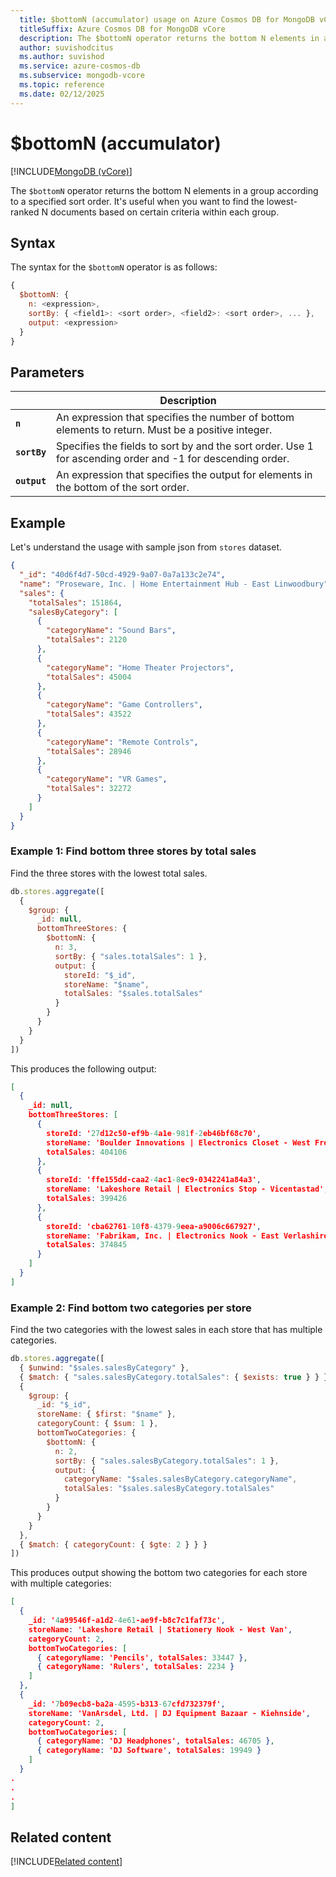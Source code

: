 ```yaml
---
  title: $bottomN (accumulator) usage on Azure Cosmos DB for MongoDB vCore
  titleSuffix: Azure Cosmos DB for MongoDB vCore
  description: The $bottomN operator returns the bottom N elements in a group according to a specified sort order.
  author: suvishodcitus
  ms.author: suvishod
  ms.service: azure-cosmos-db
  ms.subservice: mongodb-vcore
  ms.topic: reference
  ms.date: 02/12/2025
---
```


# $bottomN (accumulator)

[!INCLUDE[MongoDB (vCore)](~/reusable-content/ce-skilling/azure/includes/cosmos-db/includes/appliesto-mongodb-vcore.md)]

The `$bottomN` operator returns the bottom N elements in a group according to a specified sort order. It's useful when you want to find the lowest-ranked N documents based on certain criteria within each group.

## Syntax

The syntax for the `$bottomN` operator is as follows:

```javascript
{
  $bottomN: {
    n: <expression>,
    sortBy: { <field1>: <sort order>, <field2>: <sort order>, ... },
    output: <expression>
  }
}
```

## Parameters

| | Description |
| --- | --- |
| **`n`** | An expression that specifies the number of bottom elements to return. Must be a positive integer. |
| **`sortBy`** | Specifies the fields to sort by and the sort order. Use 1 for ascending order and -1 for descending order. |
| **`output`** | An expression that specifies the output for elements in the bottom of the sort order. |

## Example

Let's understand the usage with sample json from `stores` dataset.

```json
{
  "_id": "40d6f4d7-50cd-4929-9a07-0a7a133c2e74",
  "name": "Proseware, Inc. | Home Entertainment Hub - East Linwoodbury",
  "sales": {
    "totalSales": 151864,
    "salesByCategory": [
      {
        "categoryName": "Sound Bars",
        "totalSales": 2120
      },
      {
        "categoryName": "Home Theater Projectors",
        "totalSales": 45004
      },
      {
        "categoryName": "Game Controllers",
        "totalSales": 43522
      },
      {
        "categoryName": "Remote Controls",
        "totalSales": 28946
      },
      {
        "categoryName": "VR Games",
        "totalSales": 32272
      }
    ]
  }
}
```

### Example 1: Find bottom three stores by total sales

Find the three stores with the lowest total sales.

```javascript
db.stores.aggregate([
  {
    $group: {
      _id: null,
      bottomThreeStores: {
        $bottomN: {
          n: 3,
          sortBy: { "sales.totalSales": 1 },
          output: {
            storeId: "$_id",
            storeName: "$name",
            totalSales: "$sales.totalSales"
          }
        }
      }
    }
  }
])
```

This produces the following output:

```json
[
  {
    _id: null,
    bottomThreeStores: [
      {
        storeId: '27d12c50-ef9b-4a1e-981f-2eb46bf68c70',
        storeName: 'Boulder Innovations | Electronics Closet - West Freddy',
        totalSales: 404106
      },
      {
        storeId: 'ffe155dd-caa2-4ac1-8ec9-0342241a84a3',
        storeName: 'Lakeshore Retail | Electronics Stop - Vicentastad',
        totalSales: 399426
      },
      {
        storeId: 'cba62761-10f8-4379-9eea-a9006c667927',
        storeName: 'Fabrikam, Inc. | Electronics Nook - East Verlashire',
        totalSales: 374845
      }
    ]
  }
]
```

### Example 2: Find bottom two categories per store

Find the two categories with the lowest sales in each store that has multiple categories.

```javascript
db.stores.aggregate([
  { $unwind: "$sales.salesByCategory" },
  { $match: { "sales.salesByCategory.totalSales": { $exists: true } } },
  {
    $group: {
      _id: "$_id",
      storeName: { $first: "$name" },
      categoryCount: { $sum: 1 },
      bottomTwoCategories: {
        $bottomN: {
          n: 2,
          sortBy: { "sales.salesByCategory.totalSales": 1 },
          output: {
            categoryName: "$sales.salesByCategory.categoryName",
            totalSales: "$sales.salesByCategory.totalSales"
          }
        }
      }
    }
  },
  { $match: { categoryCount: { $gte: 2 } } }
])
```

This produces output showing the bottom two categories for each store with multiple categories:

```json
[
  {
    _id: '4a99546f-a1d2-4e61-ae9f-b8c7c1faf73c',
    storeName: 'Lakeshore Retail | Stationery Nook - West Van',
    categoryCount: 2,
    bottomTwoCategories: [
      { categoryName: 'Pencils', totalSales: 33447 },
      { categoryName: 'Rulers', totalSales: 2234 }
    ]
  },
  {
    _id: '7b09ecb8-ba2a-4595-b313-67cfd732379f',
    storeName: 'VanArsdel, Ltd. | DJ Equipment Bazaar - Kiehnside',
    categoryCount: 2,
    bottomTwoCategories: [
      { categoryName: 'DJ Headphones', totalSales: 46705 },
      { categoryName: 'DJ Software', totalSales: 19949 }
    ]
  }
.
.
.
]
```

## Related content

[!INCLUDE[Related content](../includes/related-content.md)]
